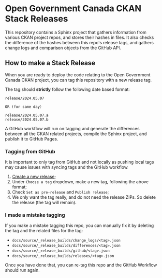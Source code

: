 # Open Government Canada CKAN Stack Releases

This repository contains a Sphinx project that gathers information from various CKAN project repos, and stores their hashes in files. It also checks the difference of the hashes between this repo's release tags, and gathers change logs and comparison objects from the GitHub API.

## How to make a Stack Release

When you are ready to deploy the code relating to the Open Government Canada CKAN project, you can tag this repository with a new release tag.

The tag should **strictly** follow the following date based format:

```
release/2024.05.07

OR (for same day)

release/2024.05.07.a
release/2024.05.07.b
```

A GitHub workflow will run on tagging and generate the differences between all the CKAN related projects, compile the Sphinx project, and publish it to GitHub Pages.

### Tagging from GitHub

It is important to only tag from GitHub and not locally as pushing local tags may cause issues with syncing tags and the GitHub workflow.

1. [Create a new release](https://github.com/open-data/ckan-stack-release-notes/releases/new);
2. Under `Choose a tag` dropdown, make a new tag, following the above format;
3. Check `Set as pre-release` and `Publish release`;
4. We only want the tag really, and do not need the release ZIPs. So delete the release (the tag will remain).

### I made a mistake tagging

If you make a mistake tagging this repo, you can manually fix it by deleting the tag and the related files for the tag:

* `docs/source/_release_builds/change_logs/<tag>.json`
* `docs/source/_release_builds/differences/<tag>.json`
* `docs/source/_release_builds/github/<tag>.json`
* `docs/source/_release_builds/releases/<tag>.json`

Once you have done that, you can re-tag this repo and the GitHub Workflow should run again.
